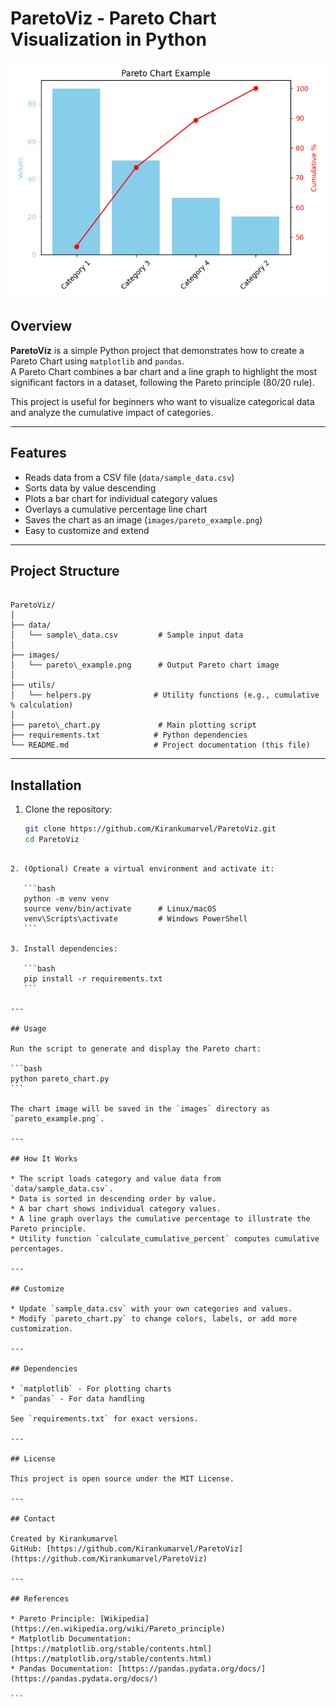 
# ParetoViz - Pareto Chart Visualization in Python

![Pareto Chart Example](images/pareto_example.png)

## Overview

**ParetoViz** is a simple Python project that demonstrates how to create a Pareto Chart using `matplotlib` and `pandas`.  
A Pareto Chart combines a bar chart and a line graph to highlight the most significant factors in a dataset, following the Pareto principle (80/20 rule).

This project is useful for beginners who want to visualize categorical data and analyze the cumulative impact of categories.

---

## Features

- Reads data from a CSV file (`data/sample_data.csv`)  
- Sorts data by value descending  
- Plots a bar chart for individual category values  
- Overlays a cumulative percentage line chart  
- Saves the chart as an image (`images/pareto_example.png`)  
- Easy to customize and extend

---

## Project Structure

```

ParetoViz/
│
├── data/
│   └── sample\_data.csv         # Sample input data
│
├── images/
│   └── pareto\_example.png      # Output Pareto chart image
│
├── utils/
│   └── helpers.py              # Utility functions (e.g., cumulative % calculation)
│
├── pareto\_chart.py             # Main plotting script
├── requirements.txt            # Python dependencies
└── README.md                   # Project documentation (this file)

````

---

## Installation

1. Clone the repository:
   ```bash
   git clone https://github.com/Kirankumarvel/ParetoViz.git
   cd ParetoViz
````

2. (Optional) Create a virtual environment and activate it:

   ```bash
   python -m venv venv
   source venv/bin/activate      # Linux/macOS
   venv\Scripts\activate         # Windows PowerShell
   ```

3. Install dependencies:

   ```bash
   pip install -r requirements.txt
   ```

---

## Usage

Run the script to generate and display the Pareto chart:

```bash
python pareto_chart.py
```

The chart image will be saved in the `images` directory as `pareto_example.png`.

---

## How It Works

* The script loads category and value data from `data/sample_data.csv`.
* Data is sorted in descending order by value.
* A bar chart shows individual category values.
* A line graph overlays the cumulative percentage to illustrate the Pareto principle.
* Utility function `calculate_cumulative_percent` computes cumulative percentages.

---

## Customize

* Update `sample_data.csv` with your own categories and values.
* Modify `pareto_chart.py` to change colors, labels, or add more customization.

---

## Dependencies

* `matplotlib` - For plotting charts
* `pandas` - For data handling

See `requirements.txt` for exact versions.

---

## License

This project is open source under the MIT License.

---

## Contact

Created by Kirankumarvel
GitHub: [https://github.com/Kirankumarvel/ParetoViz](https://github.com/Kirankumarvel/ParetoViz)

---

## References

* Pareto Principle: [Wikipedia](https://en.wikipedia.org/wiki/Pareto_principle)
* Matplotlib Documentation: [https://matplotlib.org/stable/contents.html](https://matplotlib.org/stable/contents.html)
* Pandas Documentation: [https://pandas.pydata.org/docs/](https://pandas.pydata.org/docs/)

```


